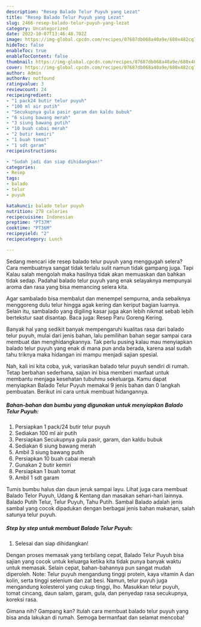 ```yaml
---
description: "Resep Balado Telur Puyuh yang Lezat"
title: "Resep Balado Telur Puyuh yang Lezat"
slug: 2466-resep-balado-telur-puyuh-yang-lezat
category: Uncategorized
date: 2022-10-07T13:46:48.702Z
image: https://img-global.cpcdn.com/recipes/07687db068a40a9e/680x482cq70/balado-telur-puyuh-foto-resep-utama.jpg
hideToc: false
enableToc: true
enableTocContent: false
thumbnail: https://img-global.cpcdn.com/recipes/07687db068a40a9e/680x482cq70/balado-telur-puyuh-foto-resep-utama.jpg
cover: https://img-global.cpcdn.com/recipes/07687db068a40a9e/680x482cq70/balado-telur-puyuh-foto-resep-utama.jpg
author: Admin
authorAv: notfound
ratingvalue: 3
reviewcount: 24
recipeingredient:
- "1 pack24 butir telur puyuh"
- "100 ml air putih"
- "Secukupnya gula pasir garam dan kaldu bubuk"
- "6 siung bawang merah"
- "3 siung bawang putih"
- "10 buah cabai merah"
- "2 butir kemiri"
- "1 buah tomat"
- "1 sdt garam"
recipeinstructions:

- "Sudah jadi dan siap dihidangkan!"
categories:
- Resep
tags:
- balado
- telur
- puyuh

katakunci: balado telur puyuh 
nutrition: 278 calories
recipecuisine: Indonesian
preptime: "PT37M"
cooktime: "PT36M"
recipeyield: "2"
recipecategory: Lunch

---
```



Sedang mencari ide resep balado telur puyuh yang menggugah selera? Cara membuatnya sangat tidak terlalu sulit namun tidak gampang juga. Tapi Kalau salah mengolah maka hasilnya tidak akan memuaskan dan bahkan tidak sedap. Padahal balado telur puyuh yang enak selayaknya mempunyai aroma dan rasa yang bisa memancing selera kita.


Agar sambalado bisa membalut dan menempel sempurna, anda sebaiknya menggoreng dulu telur hingga agak kering dan keriput bagian luarnya. Selain itu, sambalado yang digiling kasar juga akan lebih nikmat sebab lebih bertekstur saat disantap. Baca juga: Resep Paru Goreng Kering.

Banyak hal yang sedikit banyak mempengaruhi kualitas rasa dari balado telur puyuh, mulai dari jenis bahan, lalu pemilihan bahan segar sampai cara membuat dan menghidangkannya. Tak perlu pusing kalau mau menyiapkan balado telur puyuh yang enak di mana pun anda berada, karena asal sudah tahu triknya maka hidangan ini mampu menjadi sajian spesial.


Nah, kali ini kita coba, yuk, variasikan balado telur puyuh sendiri di rumah. Tetap berbahan sederhana, sajian ini bisa memberi manfaat untuk membantu menjaga kesehatan tubuhmu sekeluarga. Kamu dapat menyiapkan Balado Telur Puyuh memakai 9 jenis bahan dan 0 langkah pembuatan. Berikut ini cara untuk membuat hidangannya.

<!--inarticleads1-->

##### Bahan-bahan dan bumbu yang digunakan untuk menyiapkan Balado Telur Puyuh:

1. Persiapkan 1 pack/24 butir telur puyuh
1. Sediakan 100 ml air putih
1. Persiapkan Secukupnya gula pasir, garam, dan kaldu bubuk
1. Sediakan 6 siung bawang merah
1. Ambil 3 siung bawang putih
1. Persiapkan 10 buah cabai merah
1. Gunakan 2 butir kemiri
1. Persiapkan 1 buah tomat
1. Ambil 1 sdt garam


Tumis bumbu halus dan daun jeruk sampai layu. Lihat juga cara membuat Balado Telor Puyuh, Udang &amp; Kentang dan masakan sehari-hari lainnya. Balado Putih Telur, Telur Puyuh, Tahu Putih. Sambal Balado adalah jenis sambal yang cocok dipadukan dengan berbagai jenis bahan makanan, salah satunya telur puyuh. 

<!--inarticleads2-->

##### Step by step untuk membuat Balado Telur Puyuh:


1. Selesai dan siap dihidangkan!

Dengan proses memasak yang terbilang cepat, Balado Telur Puyuh bisa sajian yang cocok untuk keluarga ketika kita tidak punya banyak waktu untuk memasak. Selain cepat, bahan-bahannya pun sangat mudah diperoleh. Note: Telur puyuh mengandung tinggi protein, kaya vitamin A dan kolin, serta tinggi selenium dan zat besi. Namun, telur puyuh juga mengandung kolesterol yang cukup tinggi, lho. Masukkan telur puyuh, tomat cincang, daun salam, garam, gula, dan penyedap rasa secukupnya, koreksi rasa. 

Gimana nih? Gampang kan? Itulah cara membuat balado telur puyuh yang bisa anda lakukan di rumah. Semoga bermanfaat dan selamat mencoba!
